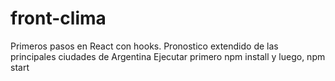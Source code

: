 # front-clima
 Primeros pasos en React con hooks. Pronostico extendido de las principales ciudades de Argentina
Ejecutar primero npm install y luego, npm start
